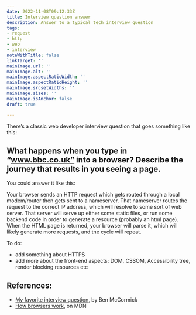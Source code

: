 ```yaml
---
date: 2022-11-08T09:12:33Z
title: Interview question answer
description: Answer to a typical tech interview question
tags:
- request
- http
- web
- interview
noteWithTitle: false
linkTarget: ''
mainImage.url: ''
mainImage.alt: ''
mainImage.aspectRatioWidth: ''
mainImage.aspectRatioHeight: ''
mainImage.srcsetWidths: ''
mainImage.sizes: ''
mainImage.isAnchor: false
draft: true

---
```

There’s a classic web developer interview question that goes something like this:

What happens when you type in “www.bbc.co.uk” into a browser? Describe the journey that results in you seeing a page.
---

You could answer it like this:

Your browser sends an HTTP request which gets routed through a local modem/router then gets sent to a nameserver. That nameserver routes the request to the correct IP address, which will resolve to some sort of web server. That server will serve up either some static files, or run some backend code in order to generate a resource (probably an html page). When the HTML page is returned, your browser will parse it, which will likely generate more requests, and the cycle will repeat.

To do: 
- add something about HTTPS
- add more about the front-end aspects: DOM, CSSOM, Accessibility tree, render blocking resources etc

## References:

- [My favorite interview question](https://benmccormick.org/2017/07/24/my-favorite-interview-question/), by Ben McCormick
- [How browsers work](https://developer.mozilla.org/en-US/docs/Web/Performance/How_browsers_work), on MDN